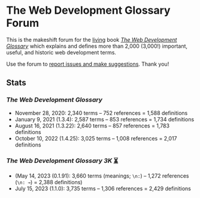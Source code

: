 # The Web Development Glossary Forum

This is the makeshift forum for the [living](https://meiert.com/en/blog/living-websites-living-books/) book [_The Web Development Glossary_](https://meiert.com/en/blog/the-web-development-glossary/) which explains and defines more than 2,000 (3,000!) important, useful, and historic web development terms.

Use the forum to [report issues and make suggestions](https://github.com/j9t/web-development-glossary-forum/issues/new). Thank you!

## Stats

### _The Web Development Glossary_

* November 28, 2020: 2,340 terms – 752 references = 1,588 definitions
* January 9, 2021 (1.3.4): 2,587 terms – 853 references = 1,734 definitions
* August 16, 2021 (1.3.22): 2,640 terms – 857 references = 1,783 definitions
* October 10, 2022 (1.4.25): 3,025 terms – 1,008 references = 2,017 definitions

### _The Web Development Glossary 3K_ [⏳](https://leanpub.com/web-development-glossary-3k)

* (May 14, 2023 (0.1.91): 3,660 terms (meanings; `\n:`) – 1,272 references (`\n: →`) = 2,388 definitions)
* July 15, 2023 (1.1.0): 3,735 terms – 1,306 references = 2,429 definitions